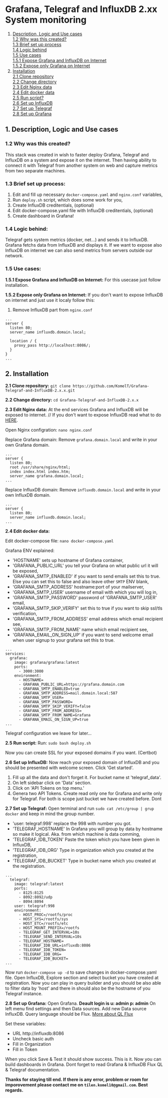 # Grafana, Telegraf and InfluxDB 2.xx System monitoring

1. [Description, Logic and Use cases](#desc)</br>
   [1.2 Why was this created?](#why)</br>
   [1.3 Brief set up process](#brief)</br>
   [1.4 Logic behind](#logic)</br>
   [1.5 Use cases](#cases)</br>
   [1.5.1 Expose Grafana and InfluxDB on Internet](#e-all)</br>
   [1.5.2 Expose only Grafana on Internet](#only-grafana)</br>
2. [Installation](#install)</br>
   [2.1 Clone repository](#clone)</br>
   [2.2 Change directory](#dir)</br>
   [2.3 Edit Nginx data](#nginx)</br>
   [2.4 Edit docker data](#docker)</br>
   [2.5 Run script?](#script)</br>
   [2.6 Set up InfluxDB](#influx)</br>
   [2.7 Set up Telegraf](#telegraf)</br>
   [2.8 Set up Grafana](#grafana)</br>

## 1. Description, Logic and Use cases <a id="desc"></a>

### 1.2 Why was this created? <a id="why"></a>

This stack was created in wish to faster deploy Grafana, Telegraf and InfluxDB on a system and expose it on the internet. Then having ability to connect it with Telegraf from another system on web and capture metrics from two separate machines.

### 1.3 Brief set up process: <a id="brief"></a>

1. Edit and fill up necessary `docker-compose.yaml` and `nginx.conf` variables,
2. Run `deploy.sh` script, which does some work for you,
3. Create InfluxDB creditentials, (optional)
4. Edit docker-compose.yaml file with InfluxDB creditentials, (optional)
5. Create dashboard in Grafana!

### 1.4 Logic behind: <a id="logic"></a>

Telegraf gets system metrics (docker, net...) and sends it to InfluxDB.
Grafana fetchs data from InfluxDB and displays it.
If we want to expose also InfluxDB on internet we can also send metrics from servers outside our network.

### 1.5 Use cases: <a id="cases"></a>

**1.5.1 Expose Grafana and InfluxDB on Internet:** <a id="e-all"></a>
For this usecase just follow installation.

**1.5.2 Expose only Grafana on Internet:** <a id="only-grafana"></a>
If you don't want to expose InfluxDB on internet and just use it localy follow this:

1. Remove InfluxDB part from `nginx.conf`

```
...
server {
  listen 80;
  server_name influxdb.domain.local;

  location / {
    proxy_pass http://localhost:8086/;
  }
}
...
```

## 2. Installation <a id="install"></a>

**2.1 Clone repository:** <a id="clone"></a>
`git clone https://github.com/KomelT/Grafana-Telegraf-and-InfluxDB-2.x.x.git`

**2.2 Change directory:** <a id="dir"></a>
`cd Grafana-Telegraf-and-InfluxDB-2.x.x`

**2.3 Edit Nginx data:** <a id="nginx"></a>
At the end services Grafana and InfluxDB will be exposed to internet. // If you don't want to expose InfluxDB read what to do [HERE](#only-grafana).

Open Nginx configration:
`nano nginx.conf`

Replace Grafana domain:
Remove `grafana.domain.local` and write in your own Grafana domain.

```
...
server {
  listen 80;
  root /usr/share/nginx/html;
  index index.html index.htm;
  server_name grafana.domain.local;
...
```

Replace InfluxDB domain:
Remove `influxdb.domain.local` and write in your own InfluxDB domain.

```
...
server {
  listen 80;
  server_name influxdb.domain.local;
...
```

**2.4 Edit docker data:** <a id="docker"></a>

Edit docker-compose file:
`nano docker-compose.yaml`

Grafana ENV explained:

- 'HOSTNAME' sets up hostname of Grafana container,
- 'GRAFANA_PUBLIC_URL' you tell your Grafana on what public url it will be exposed,
- 'GRAFANA_SMTP_ENABLED' if you want to send emails set this to true. Else you can set this to false and also leave other `SMTP` ENV blank,
- 'GRAFANA_SMTP_ADDRESS' hostname:port of your mailserver,
- 'GRAFANA_SMTP_USER' username of email with which you will log in,
- 'GRAFANA_SMTP_PASSWORD' password of 'GRAFANA_SMTP_USER' email,
- 'GRAFANA_SMTP_SKIP_VERIFY' set this to true if you want to skip ssl/tls verification,
- 'GRAFANA_SMTP_FROM_ADDRESS' email address which email recipient see,
- 'GRAFANA_SMTP_FROM_NAME' name which email recipient see,
- 'GRAFANA_EMAIL_ON_SIGN_UP' if you want to send welcome email when user signup to your grafana set this to true.

```
...
services:
  grafana:
    image: grafana/grafana:latest
    ports:
      - 3000:3000
    environment:
      - HOSTNAME=
      - GRAFANA_PUBLIC_URL=https://grafana.domain.com
      - GRAFANA_SMTP_ENABLED=true
      - GRAFANA_SMTP_ADDRESS=mail.domain.local:587
      - GRAFANA_SMTP_USER=
      - GRAFANA_SMTP_PASSWORD=
      - GRAFANA_SMTP_SKIP_VERIFY=false
      - GRAFANA_SMTP_FROM_ADDRESS=
      - GRAFANA_SMTP_FROM_NAME=Grafana
      - GRAFANA_EMAIL_ON_SIGN_UP=true
...
```

Telegraf configuration we leave for later...

**2.5 Run script:** <a id="script"></a>
Run:
`sudo bash deploy.sh`

Now you can create SSL for your exposed domains if you want. (Certbot)

**2.6 Set up InfluxDB:** <a id="inlux"></a>
Now reach your exposed domain of InfluxDB and you should be presented with welcome screen.
Click 'Get started'.

1. Fill up all the data and don't forget it. For bucket name st 'telegraf_data'.
2. On left sidebar click on 'Data' section.
3. Click on 'API Tokens on top menu.'
4. Genera two API Tokens. Create read only one for Grafana and write only for Telegraf. For both is scope just bucket we have created before. Dont

**2.7 Set up Telegraf:** <a id="telegraf"></a>
Open terminal and run `sudo cat /etc/group | grup docker` and keep in mind the group number.

- 'user: telegraf:998' replace the 998 with number you got.
- 'TELEGRAF_HOSTNAME' In Grafana you will group by data by hostname so make it logical. Aka. from which machine is data comming,
- 'TELEGRAF_IDB_TOKEN' Paste the token which you have been given in InfluxDB,
- 'TELEGRAF_IDB_ORG' Type in organization which you created at the registration,
- 'TELEGRAF_IDB_BUCKET' Type in bucket name which you created at the registration.

```
...
  telegraf:
    image: telegraf:latest
    ports:
      - 8125:8125
      - 8092:8092/udp
      - 8094:8094
    user: telegraf:998
    environment:
      - HOST_PROC=/rootfs/proc
      - HOST_SYS=/rootfs/sys
      - HOST_ETC=/rootfs/etc
      - HOST_MOUNT_PREFIX=/rootfs
      - TELEGRAF_GET_INTERVAL=10s
      - TELEGRAF_SEND_INTERVAL=10s
      - TELEGRAF_HOSTNAME=
      - TELEGRAF_IDB_URL=influxdb:8086
      - TELEGRAF_IDB_TOKEN=
      - TELEGRAF_IDB_ORG=
      - TELEGRAF_IDB_BUCKET=
...
```

Now run `docker-compose up -d` to save changes in docker-compose.yaml file. Open InfluxDB, Explore section and select bucket you have created at registration. Now you can play in query builder and you should be also able to filter data by 'host' and there in should also be the hostname of you Telegraf instance.

**2.8 Set up Grafana:** <a id="grafana"></a>
Open Grafana.
**Deault login is u: admin p: admin**
On left menu find settings and then Data sources.
Add new Data source InfluxDB.
Query language should be Flux. [More about QL Flux](https://docs.influxdata.com/flux/)

Set these variables:

- URL http://influxdb:8086
- Uncheck basic auth
- Fill in Organization
- Fill in Token

When you click Save & Test it should show success.
This is it. Now you can build dashboards in Grafana.
Dont forget to read Grafana & InfluxDB Flux QL & Telegraf documentation.

**Thanks for staying till end. If there is any error, problem or room for imporovement please contact me on `tilen.komel10@gmail.com`. Best regards.**
